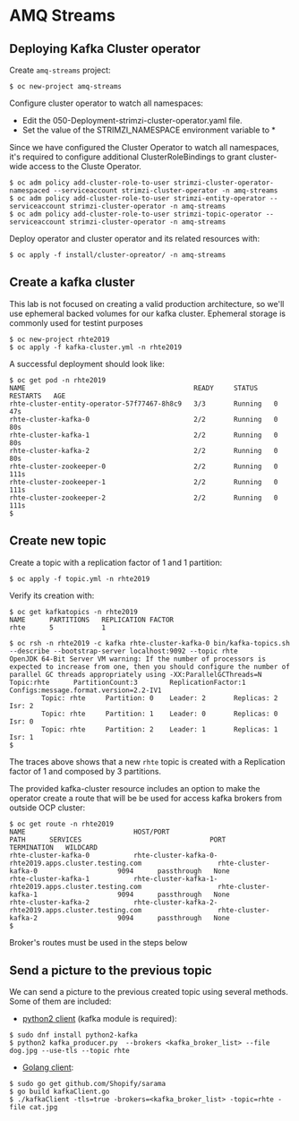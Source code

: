 # AMQ Streams

## Deploying Kafka Cluster operator

Create `amq-streams` project:

```
$ oc new-project amq-streams
```

Configure cluster operator to watch all namespaces:

- Edit the 050-Deployment-strimzi-cluster-operator.yaml file.
- Set the value of the STRIMZI_NAMESPACE environment variable to *

Since we have configured the Cluster Operator to watch all namespaces, it's required to configure additional ClusterRoleBindings to grant cluster-wide access to the Cluste Operator.

```
$ oc adm policy add-cluster-role-to-user strimzi-cluster-operator-namespaced --serviceaccount strimzi-cluster-operator -n amq-streams
$ oc adm policy add-cluster-role-to-user strimzi-entity-operator --serviceaccount strimzi-cluster-operator -n amq-streams
$ oc adm policy add-cluster-role-to-user strimzi-topic-operator --serviceaccount strimzi-cluster-operator -n amq-streams
```

Deploy operator and cluster operator and its related resources with:

```
$ oc apply -f install/cluster-opreator/ -n amq-streams
```

## Create a kafka cluster

This lab is not focused on creating a valid production architecture, so we'll use ephemeral backed volumes for our kafka cluster.
Ephemeral storage is commonly used for testint purposes

```
$ oc new-project rhte2019
$ oc apply -f kafka-cluster.yml -n rhte2019
```

A successful deployment should look like:

```
$ oc get pod -n rhte2019
NAME                                          READY     STATUS    RESTARTS   AGE
rhte-cluster-entity-operator-57f77467-8h8c9   3/3       Running   0          47s
rhte-cluster-kafka-0                          2/2       Running   0          80s
rhte-cluster-kafka-1                          2/2       Running   0          80s
rhte-cluster-kafka-2                          2/2       Running   0          80s
rhte-cluster-zookeeper-0                      2/2       Running   0          111s
rhte-cluster-zookeeper-1                      2/2       Running   0          111s
rhte-cluster-zookeeper-2                      2/2       Running   0          111s
$
```

## Create new topic

Create a topic with a replication factor of 1 and 1 partition:

```
$ oc apply -f topic.yml -n rhte2019
```

Verify its creation with:

```
$ oc get kafkatopics -n rhte2019
NAME      PARTITIONS   REPLICATION FACTOR
rhte      5            1

$ oc rsh -n rhte2019 -c kafka rhte-cluster-kafka-0 bin/kafka-topics.sh --describe --bootstrap-server localhost:9092 --topic rhte
OpenJDK 64-Bit Server VM warning: If the number of processors is expected to increase from one, then you should configure the number of parallel GC threads appropriately using -XX:ParallelGCThreads=N
Topic:rhte      PartitionCount:3        ReplicationFactor:1     Configs:message.format.version=2.2-IV1
        Topic: rhte     Partition: 0    Leader: 2       Replicas: 2     Isr: 2
        Topic: rhte     Partition: 1    Leader: 0       Replicas: 0     Isr: 0
        Topic: rhte     Partition: 2    Leader: 1       Replicas: 1     Isr: 1
$
```

The traces above shows that a new `rhte` topic is created with a Replication factor of 1 and composed by 3 partitions.

The provided kafka-cluster resource includes an option to make the operator create a route that will be be used for access kafka brokers from outside OCP cluster:

```
$ oc get route -n rhte2019
NAME                           HOST/PORT                                                                PATH      SERVICES                                PORT      TERMINATION   WILDCARD
rhte-cluster-kafka-0           rhte-cluster-kafka-0-rhte2019.apps.cluster.testing.com                   rhte-cluster-kafka-0                    9094      passthrough   None
rhte-cluster-kafka-1           rhte-cluster-kafka-1-rhte2019.apps.cluster.testing.com                   rhte-cluster-kafka-1                    9094      passthrough   None
rhte-cluster-kafka-2           rhte-cluster-kafka-2-rhte2019.apps.cluster.testing.com                   rhte-cluster-kafka-2                    9094      passthrough   None
$
```

Broker's routes must be used in the steps below

## Send a picture to the previous topic

We can send a picture to the previous created topic using several methods. Some of them are included:

- [python2 client](clients/kafka_producer.py) (kafka module is required):

```
$ sudo dnf install python2-kafka
$ python2 kafka_producer.py  --brokers <kafka_broker_list> --file dog.jpg --use-tls --topic rhte
```

- [Golang client](clients/kafkaClient.go):

```
$ sudo go get github.com/Shopify/sarama
$ go build kafkaClient.go
$ ./kafkaClient -tls=true -brokers=<kafka_broker_list> -topic=rhte -file cat.jpg
```
